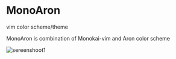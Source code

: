 # MonoAron
vim color scheme/theme

MonoAron is combination of Monokai-vim and Aron color scheme

![sereenshoot1](https://i.imgur.com/C42idST.png)
